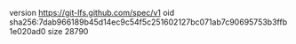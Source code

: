 version https://git-lfs.github.com/spec/v1
oid sha256:7dab966189b45d14ec9c54f5c251602127bc071ab7c90695753b3ffb1e020ad0
size 28790
